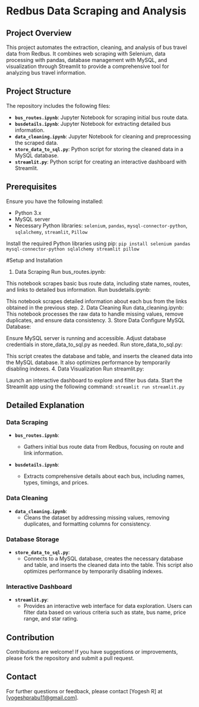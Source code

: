 # Redbus Data Scraping and Analysis

## Project Overview

This project automates the extraction, cleaning, and analysis of bus travel data from Redbus. It combines web scraping with Selenium, data processing with pandas, database management with MySQL, and visualization through Streamlit to provide a comprehensive tool for analyzing bus travel information.

## Project Structure

The repository includes the following files:

- **`bus_routes.ipynb`**: Jupyter Notebook for scraping initial bus route data.
- **`busdetails.ipynb`**: Jupyter Notebook for extracting detailed bus information.
- **`data_cleaning.ipynb`**: Jupyter Notebook for cleaning and preprocessing the scraped data.
- **`store_data_to_sql.py`**: Python script for storing the cleaned data in a MySQL database.
- **`streamlit.py`**: Python script for creating an interactive dashboard with Streamlit.

## Prerequisites

Ensure you have the following installed:

- Python 3.x
- MySQL server
- Necessary Python libraries: `selenium`, `pandas`, `mysql-connector-python`, `sqlalchemy`, `streamlit`, `Pillow`

Install the required Python libraries using pip:
    ```pip install selenium pandas mysql-connector-python sqlalchemy streamlit pillow```


#Setup and Installation
1. Data Scraping
Run bus_routes.ipynb:

This notebook scrapes basic bus route data, including state names, routes, and links to detailed bus information.
Run busdetails.ipynb:

This notebook scrapes detailed information about each bus from the links obtained in the previous step.
2. Data Cleaning
Run data_cleaning.ipynb:
This notebook processes the raw data to handle missing values, remove duplicates, and ensure data consistency.
3. Store Data
Configure MySQL Database:

Ensure MySQL server is running and accessible. Adjust database credentials in store_data_to_sql.py as needed.
Run store_data_to_sql.py:

This script creates the database and table, and inserts the cleaned data into the MySQL database. It also optimizes performance by temporarily disabling indexes.
4. Data Visualization
Run streamlit.py:

Launch an interactive dashboard to explore and filter bus data.
Start the Streamlit app using the following command:
    ```streamlit run streamlit.py```

## Detailed Explanation

### Data Scraping

- **`bus_routes.ipynb`**: 
  - Gathers initial bus route data from Redbus, focusing on route and link information.
  
- **`busdetails.ipynb`**: 
  - Extracts comprehensive details about each bus, including names, types, timings, and prices.

### Data Cleaning

- **`data_cleaning.ipynb`**: 
  - Cleans the dataset by addressing missing values, removing duplicates, and formatting columns for consistency.

### Database Storage

- **`store_data_to_sql.py`**: 
  - Connects to a MySQL database, creates the necessary database and table, and inserts the cleaned data into the table. This script also optimizes performance by temporarily disabling indexes.

### Interactive Dashboard

- **`streamlit.py`**: 
  - Provides an interactive web interface for data exploration. Users can filter data based on various criteria such as state, bus name, price range, and star rating.

## Contribution

Contributions are welcome! If you have suggestions or improvements, please fork the repository and submit a pull request.

## Contact

For further questions or feedback, please contact [Yogesh R] at [yogeshprabu11@gmail.com].
